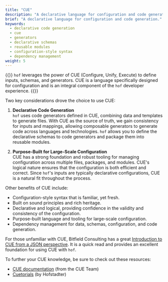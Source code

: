 ```yaml
---
title: "CUE"
description: "A declarative language for configuration and code generation."
brief: "A declarative language for configuration and code generation."
keywords:
  - declarative code generation 
  - cue 
  - generators
  - declarative schemas 
  - reusable modules
  - configuration-style syntax
  - dependency management
weight: 5
---
```


{{<lead>}}
`hof` leverages the power of CUE (Configure, Unify, Execute) to define inputs, schemas, and generators.
CUE is a language specifically designed for configuration and is an integral component of the `hof` developer experience.
{{</lead>}}

Two key considerations drove the choice to use CUE:

1. __Declarative Code Generation__<br>
   `hof` uses code generators defined in CUE, combining data and templates to generate files.
   With CUE as the source of truth, we gain consistency for inputs and mappings, allowing
    composable generators to generate code across languages and technologies.
    `hof` allows you to define the declarative schemas to code generators and package them into reusable modules.

2. __Purpose-Built for Large-Scale Configuration__<br>
   CUE has a strong foundation and robust tooling for managing configuration across multiple files, packages, and modules.
   CUE's logical nature ensures that the configuration is both efficient and correct.
    Since `hof`'s inputs are typically declarative configurations, CUE is a natural fit throughout the process.

Other benefits of CUE include:

- Configuration-style syntax that is familiar, yet fresh.
- Built on sound principles and rich heritage.
- Declarative and logical, providing confidence in the validity and consistency of the configuration.
- Purpose-built language and tooling for large-scale configuration.
- Dependency management for data, schemas, configuration, and code generation.

For those unfamiliar with CUE, Bitfield Consulting has a great
[Introduction to CUE from a JSON perspective](https://bitfieldconsulting.com/golang/cuelang-exciting).
It is a quick read and provides an excellent foundation for using CUE with `hof`.

To further your CUE knowledge, be sure to check out these resources:

- [CUE documentation](https://cuelang.org) (from the CUE Team)
- [Cuetorials](https://cuetorials.com) (by Hofstadter)
